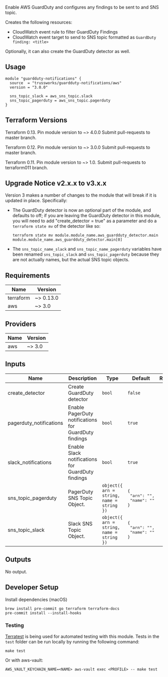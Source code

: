 Enable AWS GuardDuty and configures any findings to be sent to and SNS topic.

Creates the following resources:

* CloudWatch event rule to filter GuardDuty Findings
* CloudWatch event target to send to SNS topic formatted as `GuardDuty finding: <title>`

Optionally, it can also create the GuardDuty detector as well.


## Usage

```hcl
module "guardduty-notifications" {
  source  = "trussworks/guardduty-notifications/aws"
  version = "3.0.0"

  sns_topic_slack = aws_sns_topic.slack
  sns_topic_pagerduty = aws_sns_topic.pagerduty
}
```


## Terraform Versions

Terraform 0.13. Pin module version to ~> 4.0.0 Submit pull-requests to master branch.

Terraform 0.12. Pin module version to ~> 3.0.0 Submit pull-requests to master branch.

Terraform 0.11. Pin module version to ~> 1.0. Submit pull-requests to terraform011 branch.

## Upgrade Notice v2.x.x to v3.x.x

Version 3 makes a number of changes to the module that will break if it
is updated in place. Specifically:

* The GuardDuty detector is now an optional part of the module, and
  defaults to off; if you are leaving the GuardDuty detector in this
  module, you will need to add "create\_detector = true" as a parameter
  and do a `terraform state mv` of the detector like so:

  ```console
  terraform state mv module.module_name.aws_guardduty_detector.main module.module_name.aws_guardduty_detector.main[0]
  ```

* The `sns_topic_name_slack` and `sns_topic_name_pagerduty` variables
  have been renamed `sns_topic_slack` and `sns_topic_pagerduty` because
  they are not actually names, but the actual SNS topic objects.

<!-- BEGINNING OF PRE-COMMIT-TERRAFORM DOCS HOOK -->
## Requirements

| Name | Version |
|------|---------|
| terraform | ~> 0.13.0 |
| aws | ~> 3.0 |

## Providers

| Name | Version |
|------|---------|
| aws | ~> 3.0 |

## Inputs

| Name | Description | Type | Default | Required |
|------|-------------|------|---------|:--------:|
| create\_detector | Create GuardDuty detector | `bool` | `false` | no |
| pagerduty\_notifications | Enable PagerDuty notifications for GuardDuty findings | `bool` | `true` | no |
| slack\_notifications | Enable Slack notifications for GuardDuty findings | `bool` | `true` | no |
| sns\_topic\_pagerduty | PagerDuty SNS Topic Object. | `object({ arn = string, name = string })` | <pre>{<br>  "arn": "",<br>  "name": ""<br>}</pre> | no |
| sns\_topic\_slack | Slack SNS Topic Object. | `object({ arn = string, name = string })` | <pre>{<br>  "arn": "",<br>  "name": ""<br>}</pre> | no |

## Outputs

No output.

<!-- END OF PRE-COMMIT-TERRAFORM DOCS HOOK -->


## Developer Setup

Install dependencies (macOS)

```shell
brew install pre-commit go terraform terraform-docs
pre-commit install --install-hooks
```

### Testing

[Terratest](https://github.com/gruntwork-io/terratest) is being used for
automated testing with this module. Tests in the `test` folder can be run
locally by running the following command:

```text
make test
```

Or with aws-vault:

```text
AWS_VAULT_KEYCHAIN_NAME=<NAME> aws-vault exec <PROFILE> -- make test
```
